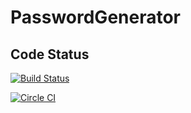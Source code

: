 # PasswordGenerator

## Code Status

[![Build Status](https://travis-ci.org/kuniga/PasswordGenerator.svg?branch=master)](https://travis-ci.org/kuniga/PasswordGenerator)

[![Circle CI](https://circleci.com/gh/kuniga/PasswordGenerator.svg?style=svg)](https://circleci.com/gh/kuniga/PasswordGenerator)
